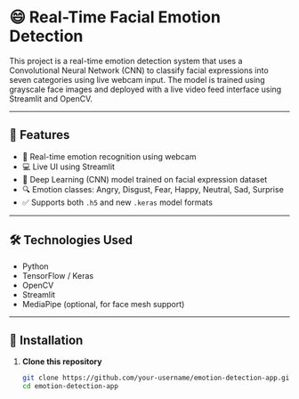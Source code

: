 # 😄 Real-Time Facial Emotion Detection

This project is a real-time emotion detection system that uses a Convolutional Neural Network (CNN) to classify facial expressions into seven categories using live webcam input. The model is trained using grayscale face images and deployed with a live video feed interface using Streamlit and OpenCV.

---

## 📌 Features

- 🎥 Real-time emotion recognition using webcam
- 💻 Live UI using Streamlit
- 🧠 Deep Learning (CNN) model trained on facial expression dataset
- 🔍 Emotion classes: Angry, Disgust, Fear, Happy, Neutral, Sad, Surprise
- ✅ Supports both `.h5` and new `.keras` model formats

---

## 🛠️ Technologies Used

- Python
- TensorFlow / Keras
- OpenCV
- Streamlit
- MediaPipe (optional, for face mesh support)

---

## 🚀 Installation

1. **Clone this repository**  
   ```bash
   git clone https://github.com/your-username/emotion-detection-app.git
   cd emotion-detection-app



